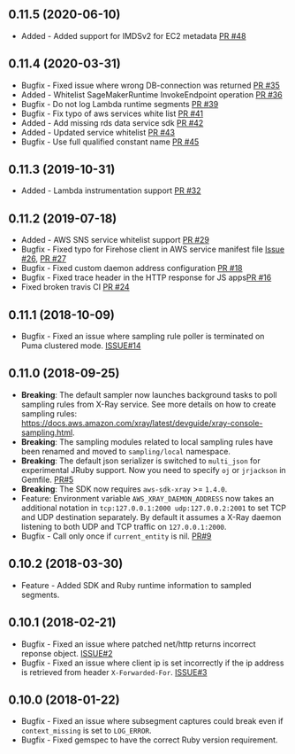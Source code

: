 0.11.5 (2020-06-10)
-------------------
* Added - Added support for IMDSv2 for EC2 metadata [PR #48](https://github.com/aws/aws-xray-sdk-ruby/pull/48)

0.11.4 (2020-03-31)
-------------------
* Bugfix - Fixed issue where wrong DB-connection was returned [PR #35](https://github.com/aws/aws-xray-sdk-ruby/pull/35)
* Added - Whitelist SageMakerRuntime InvokeEndpoint operation [PR #36](https://github.com/aws/aws-xray-sdk-ruby/pull/36)
* Bugfix - Do not log Lambda runtime segments [PR #39](https://github.com/aws/aws-xray-sdk-ruby/pull/39)
* Bugfix - Fix typo of aws services white list [PR #41](https://github.com/aws/aws-xray-sdk-ruby/pull/41)
* Added - Add missing rds data service sdk [PR #42](https://github.com/aws/aws-xray-sdk-ruby/pull/42)
* Added - Updated service whitelist [PR #43](https://github.com/aws/aws-xray-sdk-ruby/pull/43)
* Bugfix - Use full qualified constant name [PR #45](https://github.com/aws/aws-xray-sdk-ruby/pull/45)

0.11.3 (2019-10-31)
-------------------
* Added - Lambda instrumentation support [PR #32](https://github.com/aws/aws-xray-sdk-ruby/pull/32)

0.11.2 (2019-07-18)
-------------------
* Added - AWS SNS service whitelist support [PR #29](https://github.com/aws/aws-xray-sdk-ruby/pull/29)
* Bugfix - Fixed typo for Firehose client in AWS service manifest file [Issue #26](https://github.com/aws/aws-xray-sdk-ruby/issues/26), [PR #27](https://github.com/aws/aws-xray-sdk-ruby/pull/27)
* Bugfix - Fixed custom daemon address configuration [PR #18](https://github.com/aws/aws-xray-sdk-ruby/pull/18)
* Bugfix - Fixed trace header in the HTTP response for JS apps[PR #16](https://github.com/aws/aws-xray-sdk-ruby/pull/16)
* Fixed broken travis CI [PR #24](https://github.com/aws/aws-xray-sdk-ruby/pull/24)

0.11.1 (2018-10-09)
-------------------
* Bugfix - Fixed an issue where sampling rule poller is terminated on Puma clustered mode. [ISSUE#14](https://github.com/aws/aws-xray-sdk-ruby/issues/14)

0.11.0 (2018-09-25)
-------------------
* **Breaking**: The default sampler now launches background tasks to poll sampling rules from X-Ray service. See more details on how to create sampling rules: https://docs.aws.amazon.com/xray/latest/devguide/xray-console-sampling.html.
* **Breaking**: The sampling modules related to local sampling rules have been renamed and moved to `sampling/local` namespace.
* **Breaking**: The default json serializer is switched to `multi_json` for experimental JRuby support. Now you need to specify `oj` or `jrjackson` in Gemfile. [PR#5](https://github.com/aws/aws-xray-sdk-ruby/pull/5)
* **Breaking**: The SDK now requires `aws-sdk-xray` >= `1.4.0`.
* Feature: Environment variable `AWS_XRAY_DAEMON_ADDRESS` now takes an additional notation in `tcp:127.0.0.1:2000 udp:127.0.0.2:2001` to set TCP and UDP destination separately. By default it assumes a X-Ray daemon listening to both UDP and TCP traffic on `127.0.0.1:2000`. 
* Bugfix - Call only once if `current_entity` is nil. [PR#9](https://github.com/aws/aws-xray-sdk-ruby/pull/9)

0.10.2 (2018-03-30)
-------------------
* Feature - Added SDK and Ruby runtime information to sampled segments.

0.10.1 (2018-02-21)
-------------------
* Bugfix - Fixed an issue where patched net/http returns incorrect reponse object. [ISSUE#2](https://github.com/aws/aws-xray-sdk-ruby/issues/2)
* Bugfix - Fixed an issue where client ip is set incorrectly if the ip address is retrieved from header `X-Forwarded-For`. [ISSUE#3](https://github.com/aws/aws-xray-sdk-ruby/issues/3)

0.10.0 (2018-01-22)
-------------------
* Bugfix - Fixed an issue where subsegment captures could break even if `context_missing` is set to `LOG_ERROR`.
* Bugfix - Fixed gemspec to have the correct Ruby version requirement.
